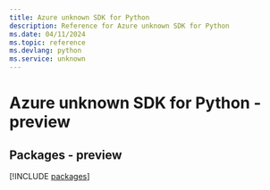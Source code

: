 ```yaml
---
title: Azure unknown SDK for Python
description: Reference for Azure unknown SDK for Python
ms.date: 04/11/2024
ms.topic: reference
ms.devlang: python
ms.service: unknown
---
```

# Azure unknown SDK for Python - preview
## Packages - preview
[!INCLUDE [packages](unknown-index.md)]